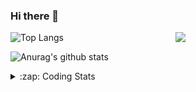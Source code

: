 ### Hi there 👋

<!--
**tao8687/tao8687** is a ✨ _special_ ✨ repository because its `README.md` (this file) appears on your GitHub profile.

Here are some ideas to get you started:

- 🔭 I’m currently working on ...
- 🌱 I’m currently learning ...
- 👯 I’m looking to collaborate on ...
- 🤔 I’m looking for help with ...
- 💬 Ask me about ...
- 📫 How to reach me: ...
- 😄 Pronouns: ...
- ⚡ Fun fact: ...
-->

<img align='right' src="https://media.giphy.com/media/M9gbBd9nbDrOTu1Mqx/giphy.gif" width="240">

  
![Top Langs](https://github-readme-stats.vercel.app/api/top-langs/?username=tao8687&layout=compact&title_color=23238E&text_color=A67D3D)

![Anurag's github stats](https://github-readme-stats.vercel.app/api?username=tao8687&show_icons=true&&text_color=A67D3D&title_color=23238E&show_icons=false&count_private=true&hide=stars)

<details>
  <summary>:zap: Coding Stats</summary>
  <br>
    
<!--START_SECTION:waka-->
![Code Time](http://img.shields.io/badge/Code%20Time-1%2C528%20hrs%2020%20mins-blue)

![Profile Views](http://img.shields.io/badge/Profile%20Views-3-blue)

**🐱 My GitHub Data** 

> 📦 1.5 MB Used in GitHub's Storage 
 > 
> 🏆 160 Contributions in the Year 2024
 > 
> 🚫 Not Opted to Hire
 > 
> 📜 52 Public Repositories 
 > 
> 🔑 25 Private Repositories 
 > 
**I'm an Early 🐤** 

```text
🌞 Morning                1394 commits        ██████████████████████░░░   87.02 % 
🌆 Daytime                87 commits          █░░░░░░░░░░░░░░░░░░░░░░░░   05.43 % 
🌃 Evening                117 commits         ██░░░░░░░░░░░░░░░░░░░░░░░   07.30 % 
🌙 Night                  4 commits           ░░░░░░░░░░░░░░░░░░░░░░░░░   00.25 % 
```
📅 **I'm Most Productive on Wednesday** 

```text
Monday                   231 commits         ████░░░░░░░░░░░░░░░░░░░░░   14.42 % 
Tuesday                  218 commits         ███░░░░░░░░░░░░░░░░░░░░░░   13.61 % 
Wednesday                284 commits         ████░░░░░░░░░░░░░░░░░░░░░   17.73 % 
Thursday                 209 commits         ███░░░░░░░░░░░░░░░░░░░░░░   13.05 % 
Friday                   227 commits         ████░░░░░░░░░░░░░░░░░░░░░   14.17 % 
Saturday                 221 commits         ███░░░░░░░░░░░░░░░░░░░░░░   13.80 % 
Sunday                   212 commits         ███░░░░░░░░░░░░░░░░░░░░░░   13.23 % 
```


📊 **This Week I Spent My Time On** 

```text
🕑︎ Time Zone: Asia/Shanghai

💬 Programming Languages: 
Other                    3 hrs 25 mins       ███████░░░░░░░░░░░░░░░░░░   28.21 % 
C++                      3 hrs 3 mins        ██████░░░░░░░░░░░░░░░░░░░   25.25 % 
C                        2 hrs 26 mins       █████░░░░░░░░░░░░░░░░░░░░   20.19 % 
CMake                    1 hr 14 mins        ███░░░░░░░░░░░░░░░░░░░░░░   10.27 % 
XML                      59 mins             ██░░░░░░░░░░░░░░░░░░░░░░░   08.21 % 

🔥 Editors: 
VS Code                  12 hrs 7 mins       █████████████████████████   100.00 % 

🐱‍💻 Projects: 
icart                    2 hrs 11 mins       █████░░░░░░░░░░░░░░░░░░░░   18.05 % 
shenlan_ws               1 hr 27 mins        ███░░░░░░░░░░░░░░░░░░░░░░   12.09 % 
ypspur                   1 hr 20 mins        ███░░░░░░░░░░░░░░░░░░░░░░   11.05 % 
ros_motion_planning      1 hr 19 mins        ███░░░░░░░░░░░░░░░░░░░░░░   10.88 % 
Ros_Qt5_Gui_App          1 hr 16 mins        ███░░░░░░░░░░░░░░░░░░░░░░   10.46 % 

💻 Operating System: 
Linux                    12 hrs 7 mins       █████████████████████████   100.00 % 
```

**I Mostly Code in Python** 

```text
Python                   10 repos            ████████░░░░░░░░░░░░░░░░░   31.25 % 
C++                      9 repos             ███████░░░░░░░░░░░░░░░░░░   28.12 % 
JavaScript               2 repos             ██░░░░░░░░░░░░░░░░░░░░░░░   06.25 % 
Batchfile                1 repo              █░░░░░░░░░░░░░░░░░░░░░░░░   03.12 % 
HTML                     1 repo              █░░░░░░░░░░░░░░░░░░░░░░░░   03.12 % 
```



**Timeline**

![Lines of Code chart](https://raw.githubusercontent.com/tao8687/tao8687/master/assets/bar_graph.png)


 Last Updated on 04/06/2024 01:17:49 UTC
<!--END_SECTION:waka-->
</details>
